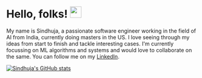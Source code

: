 # Hello, folks! <img src="https://raw.githubusercontent.com/MartinHeinz/MartinHeinz/master/wave.gif" width="30px">
My name is Sindhuja, a passionate software engineer working in the field of AI from India, currently doing masters in the US. I love seeing through my ideas from start to finish and tackle interesting cases. I'm currently focussing on ML algorithms and systems and would love to collaborate on the same.
You can follow me on my <a href="https://www.linkedin.com/in/sindhuja-thogarrati-03b835152/">LinkedIn</a>.





[![Sindhuja's GitHub stats](https://github-readme-stats.vercel.app/api?username=tsindhuja&show_icons=true&theme=flag-india)](https://github.com/tsindhuja/github-readme-stats)
<!---
[![Top Langs](https://github-readme-stats.vercel.app/api/top-langs/?username=tsindhuja)](https://github.com/tsindhuja/github-readme-stats)
🔧 Technologies and Tools<br>
tsindhuja/tsindhuja is a ✨ special ✨ repository because its `README.md` (this file) appears on your GitHub profile.
You can click the Preview link to take a look at your changes.
--->
